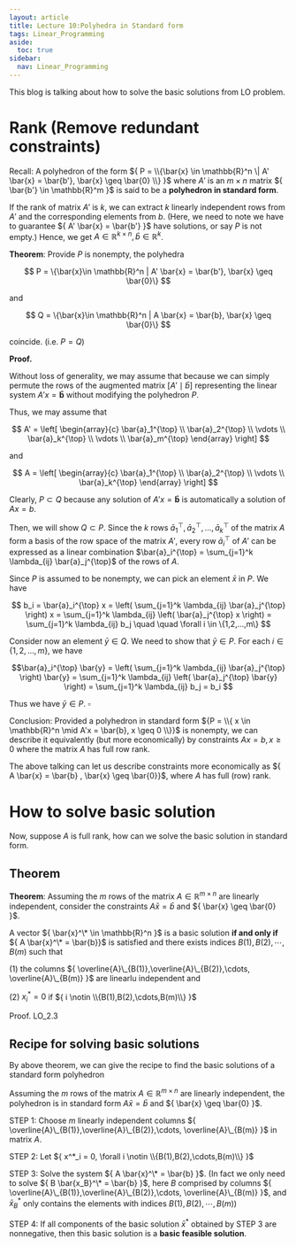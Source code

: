 ```yaml
---
layout: article
title: Lecture 10:Polyhedra in Standard form
tags: Linear_Programming
aside:
  toc: true
sidebar:
  nav: Linear_Programming
---
```


This blog is talking about how to solve the basic solutions from LO problem.

<!--more--> 

# Rank (Remove redundant constraints)

Recall: A polyhedron of the form ${ P = \\{\bar{x} \in \mathbb{R}^n \| A' \bar{x} = \bar{b'}, \bar{x} \geq \bar{0} \\} }$ where ${ A' }$ is an ${ m\times n }$ matrix ${ \bar{b'} \in \mathbb{R}^m }$ is said to be a <b>polyhedron in standard form</b>.

If the rank of matrix ${ A' }$ is ${ k }$, we can extract ${ k }$ linearly independent rows from ${ A' }$ and the corresponding elements from ${ b }$. (Here, we need to note we have to guarantee ${ A' \bar{x} = \bar{b'} }$ have solutions, or say ${ P }$ is not empty.) Hence, we get ${ A  \in \mathbb{R}^{k \times n}, \bar{b} \in \mathbb{R}^k }$.

<b>Theorem</b>: Provide ${ P }$ is nonempty, the polyhedra

$$
P = \{\bar{x}\in \mathbb{R}^n | A' \bar{x} = \bar{b'}, \bar{x} \geq \bar{0}\}
$$

and 

$$
Q = \{\bar{x}\in \mathbb{R}^n | A \bar{x} = \bar{b}, \bar{x} \geq \bar{0}\}
$$

coincide. (i.e. ${ P = Q }$)

**Proof.**

Without loss of generality, we may assume that because we can simply permute the rows
of the augmented matrix $\left[ A' \mid \bar{b} \right]$ representing
the linear system $A'x = \mathbf{\bar{b}}$ without modifying the polyhedron $P$.

Thus, we may assume that

$$
A' = \left[
\begin{array}{c}
\bar{a}_1^{\top} \\
\bar{a}_2^{\top} \\
\vdots \\
\bar{a}_k^{\top} \\
\vdots \\
\bar{a}_m^{\top}
\end{array}
\right]
$$

and

$$
A = \left[
\begin{array}{c}
\bar{a}_1^{\top} \\
\bar{a}_2^{\top} \\
\vdots \\
\bar{a}_k^{\top}
\end{array}
\right]
$$

Clearly, $P \subset Q$ because any solution of $A'x = \mathbf{\bar{b}}$ is automatically a solution of $Ax = b$.

Then, we will show $Q \subset P$. Since the $k$ rows $\bar{a}_1^{\top}, \bar{a}_2^{\top}, ..., \bar{a}_k^{\top}$ of the matrix $A$ form a basis of the row space of the matrix $A'$, every row $\bar{a}_i^{\top}$ of $A'$ can be expressed as a linear combination $\bar{a}_i^{\top} = \sum_{j=1}^k \lambda_{ij} \bar{a}_j^{\top}$ of the rows of $A$.

Since $P$ is assumed to be nonempty, we can pick an element $\bar{x}$ in $P$.
We have 

$$
b_i = \bar{a}_i^{\top} x = \left( \sum_{j=1}^k \lambda_{ij} \bar{a}_j^{\top} \right) x = \sum_{j=1}^k \lambda_{ij} \left( \bar{a}_j^{\top} x \right) = \sum_{j=1}^k \lambda_{ij} b_j \quad \quad \forall i \in \{1,2,...,m\}
$$

Consider now an element $\bar{y} \in Q$. We need to show that $\bar{y} \in P$.
For each $i \in \{1,2,...,m\}$, we have

$$\bar{a}_i^{\top} \bar{y} = \left( \sum_{j=1}^k \lambda_{ij} \bar{a}_j^{\top} \right) \bar{y} = \sum_{j=1}^k \lambda_{ij} \left( \bar{a}_j^{\top} \bar{y} \right) = \sum_{j=1}^k \lambda_{ij} b_j = b_i
$$

Thus we have $\bar{y} \in P$. $\square$



Conclusion: Provided a polyhedron in standard form ${P = \\{ x \in \mathbb{R}^n \mid A'x = \bar{b}, x \geq 0 \\}}$ is nonempty, we can describe it equivalently (but more economically) by constraints $Ax = b, x \geq 0$ where the matrix $A$ has full row rank.

The above talking can let us describe constraints more economically as ${ A \bar{x} = \bar{b} , \bar{x} \geq \bar{0}}$, where ${ A }$ has full (row) rank. 

# How to solve basic solution

Now, suppose ${ A }$ is full rank, how can we solve the basic solution in standard form.

## Theorem

<b>Theorem</b>: Assuming the ${ m }$ rows of the matrix ${ A  \in \mathbb{R}^{m \times n} }$ are linearly independent, consider the constraints ${ A \bar{x} = \bar{b} }$ and ${ \bar{x} \geq \bar{0} }$.

A vector ${ \bar{x}^\* \in \mathbb{R}^n }$ is a basic solution <b>if and only if</b> ${ A \bar{x}^\* = \bar{b}}$ is satisfied and there exists indices ${ B(1),B(2),\cdots,B(m) }$ such that 

(1) the columns ${ \overline{A}\_{B(1)},\overline{A}\_{B(2)},\cdots, \overline{A}\_{B(m)} }$ are linearlu independent and

(2) ${ x^*_i = 0 }$ if ${ i \notin \\{B(1),B(2),\cdots,B(m)\\} }$

Proof. LO_2.3

## Recipe for solving basic solutions

By above theorem, we can give the recipe to find the basic solutions of a standard form polyhedron

Assuming the ${ m }$ rows of the matrix ${ A  \in \mathbb{R}^{m \times n} }$ are linearly independent, the polyhedron is in standard form  ${A \bar{x} = \bar{b} }$ and ${ \bar{x} \geq \bar{0} }$. 

STEP 1: Choose ${ m }$ linearly independent columns ${ \overline{A}\_{B(1)},\overline{A}\_{B(2)},\cdots, \overline{A}\_{B(m)} }$ in matrix ${ A }$.

STEP 2: Let ${ x^*_i = 0, \forall i \notin \\{B(1),B(2),\cdots,B(m)\\} }$

STEP 3: Solve the system ${ A \bar{x}^\* = \bar{b} }$. (In fact we only need to solve ${ B \bar{x_B}^\* = \bar{b} }$, here ${ B }$ comprised by columns ${ \overline{A}\_{B(1)},\overline{A}\_{B(2)},\cdots, \overline{A}\_{B(m)} }$, and ${ \bar{x}^*_B }$ only contains the elements with indices ${ B(1),B(2),\cdots,B(m) }$)

STEP 4: If all components of the basic solution ${ \bar{x}^* }$ obtained by STEP 3 are nonnegative, then this basic solution is a <b>basic feasible solution</b>. 
